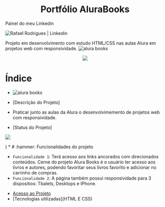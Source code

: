 <h1 align="center">Portfólio AluraBooks</h1>

Painel do meu Linkedin

![Rafael Rodrigues | Linkedin](https://github.com/rafaelunderscorerdrigs/Alura_Books_Portf-lio/assets/130865143/0567c20e-e6d9-4093-b1c3-72a24e66080c)

Projeto em desenvolvimento com estudo HTML/CSS nas aulas Alura em projetos web com responsividade.
![alura books](https://github.com/rafaelunderscorerdrigs/Alura_Books_Portf-lio/assets/130865143/0119ac05-ff5b-41c0-83f3-5a021d545700)
<p align="center">
<img loading="lazy" src="http://img.shields.io/static/v1?label=STATUS&message=EM%20DESENVOLVIMENTO&color=GREEN&style=for-the-badge"/>
</p>

# Índice 

* ![alura books](https://github.com/rafaelunderscorerdrigs/Alura_Books_Portf-lio/assets/130865143/1679092c-bc2e-4fca-994d-4258f730d581)


* [Descrição do Projeto]
* Praticar junto as aulas da Alura o desenvolvimemento de projetos web com responsividade.
* [Status do Projeto]<p align="center">
<img loading="lazy" src="http://img.shields.io/static/v1?label=STATUS&message=EM%20DESENVOLVIMENTO&color=GREEN&style=for-the-badge"/>
</p>)
* # :hammer: Funcionalidades do projeto

- `Funcionalidade 1`: Terá acesso aos links ancorados com direcionados conteúdos. Cerne do projeto Alura Books é o usuário ter acesso aos livros e autores, podendo favoritar seus livros favorito e adicionar no carrinho de compras.
- `Funcionalidade 2`: A página também possui responsividade para 3 dispositios: Tbalets, Desktops e IPhone.
* [Acesso ao Projeto](https://rafaelunderscorerdrigs.github.io/Alura_Books_Portf-lio/)
* [Tecnologias utilizadas](HTML E CSS)







  






